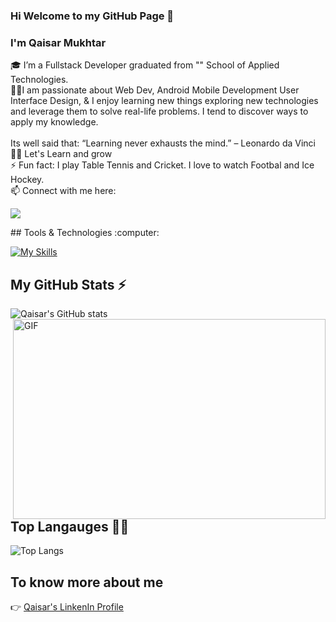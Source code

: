 ### Hi Welcome to my GitHub Page 👋

### I'm Qaisar Mukhtar 

🎓 I’m a Fullstack Developer graduated from "</Salt>" School of Applied Technologies.<br/>
👩‍💻I am passionate about Web Dev, Android Mobile Development User Interface Design, & I enjoy learning new things exploring new technologies and leverage them to solve real-life problems. I tend to discover ways to apply my knowledge.<br /><br>
Its well said that:
“Learning never exhausts the mind.” – Leonardo da Vinci <br />
👨‍💻 Let's Learn and grow<br />
⚡  Fun fact: I play Table Tennis and Cricket. I love to watch Footbal and Ice Hockey. <br />
📫 Connect with me here:
 <p>
  <a href="https://www.linkedin.com/in/qaisar-mukhtar/">
    <img src="https://img.shields.io/badge/qaisar-mukhtar?style=flat&logo=linkedin">
  </a> 
</p>
## Tools & Technologies :computer: 


[![My Skills](https://skillicons.dev/icons?i=js,html,css,git,github,kotlin,nodejs,figma,azure,react,atom,dotnet,idea,mongodb,vscode,webpack,latex)](https://skillicons.dev)


## My GitHub Stats ⚡                    
![Qaisar's GitHub stats](https://github-readme-stats.vercel.app/api?username=qaisarm&show_icons=true&count_private=true&show_icons=true&include_all_commits=true)
 <img align="right" alt="GIF" src="https://github.com/abhisheknaiidu/abhisheknaiidu/blob/master/code.gif?raw=true" width="500" height="320" />
  
## Top Langauges :man_technologist: 
![Top Langs](https://github-readme-stats.vercel.app/api/top-langs/?username=qaisarm&hide=TeX&layout=compact)
 
## To know more about me
 :point_right:  <a href="https://www.linkedin.com/in/qaisar-mukhtar/">Qaisar's LinkenIn Profile</a>
